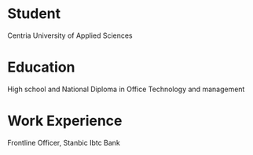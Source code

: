 # Student
Centria University of Applied Sciences

# Education
High school and
National Diploma in Office Technology and management

# Work Experience
Frontline Officer, Stanbic Ibtc Bank

